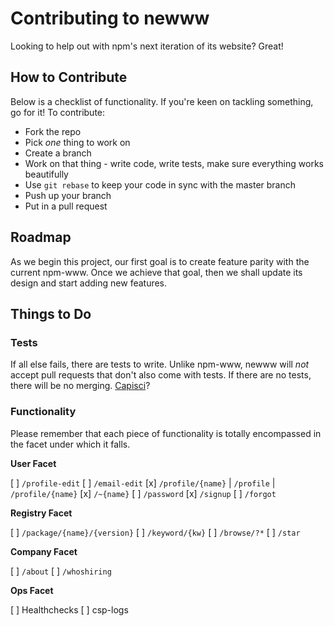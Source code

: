 # Contributing to newww

Looking to help out with npm's next iteration of its website? Great!

## How to Contribute

Below is a checklist of functionality. If you're keen on tackling something, go for it! To contribute:

* Fork the repo
* Pick *one* thing to work on
* Create a branch
* Work on that thing - write code, write tests, make sure everything works beautifully
* Use `git rebase` to keep your code in sync with the master branch
* Push up your branch
* Put in a pull request

## Roadmap

As we begin this project, our first goal is to create feature parity with the current npm-www. Once we achieve that goal, then we shall update its design and start adding new features.

## Things to Do

### Tests

If all else fails, there are tests to write. Unlike npm-www, newww will *not* accept pull requests that don't also come with tests. If there are no tests, there will be no merging. [Capisci](https://translate.google.com/?text=capisci#it/en/capisci%3F)?

### Functionality

Please remember that each piece of functionality is totally encompassed in the facet under which it falls.

**User Facet**

[ ] `/profile-edit`
[ ] `/email-edit`
[x] `/profile/{name}` | `/profile` | `/profile/{name}`
[x] `/~{name}`
[ ] `/password`
[x] `/signup`
[ ] `/forgot`

**Registry Facet**

[ ] `/package/{name}/{version}`
[ ] `/keyword/{kw}`
[ ] `/browse/?*`
[ ] `/star`

**Company Facet**

[ ] `/about`
[ ] `/whoshiring`

**Ops Facet**

[ ] Healthchecks
[ ] csp-logs